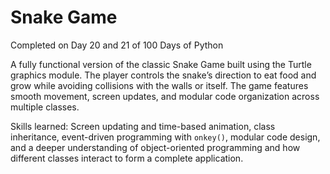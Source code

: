 # Snake Game 
Completed on Day 20 and 21 of 100 Days of Python

A fully functional version of the classic Snake Game built using the Turtle graphics module. The player controls the snake’s direction to eat food and grow while avoiding collisions with the walls or itself. The game features smooth movement, screen updates, and modular code organization across multiple classes.

Skills learned: Screen updating and time-based animation, class inheritance, event-driven programming with `onkey()`, modular code design, and a deeper understanding of object-oriented programming and how different classes interact to form a complete application.
